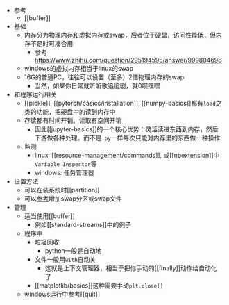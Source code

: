 - 参考
  - [[buffer]]
- 基础
  - 内存分为物理内存和虚拟内存或swap，后者位于硬盘，访问性能低，但内存不足时可凑合用
    - 参考 https://www.zhihu.com/question/295194595/answer/999804696
  - windows的虚拟内存相当于linux的swap
  - 16G的普通PC，往往可以设置（至多）2倍物理内存的swap
    - 当然，如果你日常就听听歌追追剧，就0呗嘿嘿
- 和程序运行相关
  - [[pickle]], [[pytorch/basics/installation]], [[numpy-basics]]都有`load`之类的功能，把硬盘中的读到内存中
  - 存读都有时间开销。读取有空间开销
    - 因此[[jupyter-basics]]的一个核心优势：灵活读进东西到内存，然后下游做各种处理。而不是`.py`一样每次只能对内存里的东西做一种操作
  - 监测
    - linux: [[resource-management/commands]], 或[[nbextension]]中`Variable Inspector`等
    - windows: 任务管理器
- 设置方法
  - 可以在装系统时[[partition]]
  - 可以[参考](https://blog.csdn.net/qq_41739313/article/details/121156321)增加swap分区或swap文件
- 管理
  - 适当使用[[buffer]]
    - 例如[[standard-streams]]中的例子
  - 程序中
    - 垃圾回收
      - python一般是自动地
    - 文件一般用`with`自动关
      - 这就是上下文管理器，相当于把你手动的[[finally]]动作给自动化了
    - [[matplotlib/basics]]这种需要手动`plt.close()`
  - windows运行中参考[[quit]]